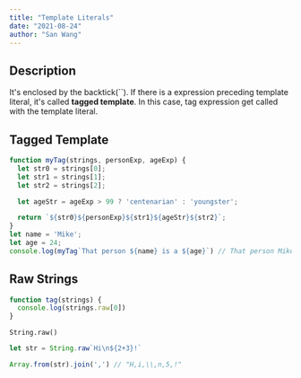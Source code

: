 ```yaml
---
title: "Template Literals"
date: "2021-08-24"
author: "San Wang"
---
```

<!-- # Template Literals -->

## Description

It's enclosed by the backtick(``).
If there is a expression preceding template literal, it's called **tagged template**.
In this case, tag expression get called with the template literal.

## Tagged Template

```js
function myTag(strings, personExp, ageExp) {
  let str0 = strings[0];
  let str1 = strings[1];
  let str2 = strings[2];

  let ageStr = ageExp > 99 ? 'centenarian' : 'youngster';

  return `${str0}${personExp}${str1}${ageStr}${str2}`;
}
let name = 'Mike';
let age = 24;
console.log(myTag`That person ${name} is a ${age}`) // That person Mike is a youngster
```

## Raw Strings

```js
function tag(strings) {
  console.log(strings.raw[0])
}
```

`String.raw()`

```js
let str = String.raw`Hi\n${2+3}!`

Array.from(str).join(',') // "H,i,\\,n,5,!"
```
